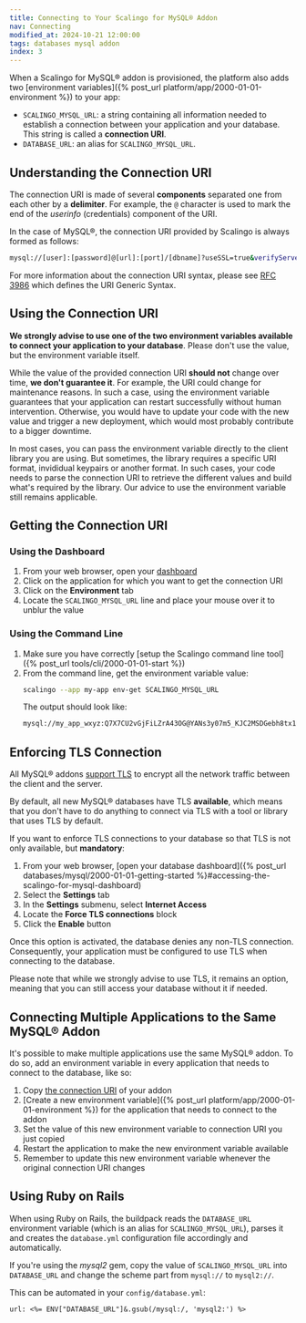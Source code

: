 ```yaml
---
title: Connecting to Your Scalingo for MySQL® Addon
nav: Connecting
modified_at: 2024-10-21 12:00:00
tags: databases mysql addon
index: 3
---
```


When a Scalingo for MySQL® addon is provisioned, the platform also adds
two [environment variables]({% post_url platform/app/2000-01-01-environment %})
to your app:

- `SCALINGO_MYSQL_URL`: a string containing all information needed to
  establish a connection between your application and your database. This
  string is called a **connection URI**.
- `DATABASE_URL`: an alias for `SCALINGO_MYSQL_URL`.


## Understanding the Connection URI

The connection URI is made of several **components** separated one from each
other by a **delimiter**. For example, the `@` character is used to mark the
end of the *userinfo* (credentials) component of the URI.

In the case of MySQL®, the connection URI provided by Scalingo is always
formed as follows:

```bash
mysql://[user]:[password]@[url]:[port]/[dbname]?useSSL=true&verifyServerCertificate=false
```

For more information about the connection URI syntax, please see
[RFC 3986](https://datatracker.ietf.org/doc/html/rfc3986) which defines the URI
Generic Syntax.


## Using the Connection URI

**We strongly advise to use one of the two environment variables available to
connect your application to your database**. Please don't use the value, but
the environment variable itself.

While the value of the provided connection URI **should not** change over time,
**we don't guarantee it**. For example, the URI could change for maintenance
reasons. In such a case, using the environment variable guarantees that your
application can restart successfully without human intervention. Otherwise, you
would have to update your code with the new value and trigger a new deployment,
which would most probably contribute to a bigger downtime.

In most cases, you can pass the environment variable directly to the client
library you are using. But sometimes, the library requires a specific URI
format, invididual keypairs or another format. In such cases, your code
needs to parse the connection URI to retrieve the different values and build
what's required by the library. Our advice to use the environment variable
still remains applicable.


## Getting the Connection URI

### Using the Dashboard

1. From your web browser, open your [dashboard](https://dashboard.scalingo.com)
2. Click on the application for which you want to get the connection URI
3. Click on the **Environment** tab
4. Locate the `SCALINGO_MYSQL_URL` line and place your mouse over it to unblur
   the value

### Using the Command Line

1. Make sure you have correctly [setup the Scalingo command line tool]({% post_url tools/cli/2000-01-01-start %})
2. From the command line, get the environment variable value:
   ```bash
   scalingo --app my-app env-get SCALINGO_MYSQL_URL
   ```
   The output should look like:
   ```bash
   mysql://my_app_wxyz:Q7X7CU2vGjFiLZrA43OG@YANs3y07m5_KJC2MSDGebh8tx1lliFWh2Yb239zVqGQvbElWDjIN7QWspVH92Ul8.my-app-wxyz.mysql.a.osc-fr1.scalingo-dbs.com:31000/my_app_wxyz?useSSL=true&verifyServerCertificate=false
   ```


## Enforcing TLS Connection

All MySQL® addons [support TLS](https://dev.mysql.com/doc/refman/8.0/en/encrypted-connections.html)
to encrypt all the network traffic between the client and the server.

By default, all new MySQL® databases have TLS **available**,
which means that you don't have to do anything to connect via TLS with a tool
or library that uses TLS by default.

If you want to enforce TLS connections to your database so that TLS is
not only available, but **mandatory**:

1. From your web browser, [open your database dashboard]({% post_url databases/mysql/2000-01-01-getting-started %}#accessing-the-scalingo-for-mysql-dashboard)
2. Select the **Settings** tab
3. In the **Settings** submenu, select **Internet Access**
4. Locate the **Force TLS connections** block
5. Click the **Enable** button

Once this option is activated, the database denies any non-TLS connection.
Consequently, your application must be configured to use TLS when connecting to
the database.

Please note that while we strongly advise to use TLS, it remains an option,
meaning that you can still access your database without it if needed.


## Connecting Multiple Applications to the Same MySQL® Addon

It's possible to make multiple applications use the same MySQL® addon. To do
so, add an environment variable in every application that needs to connect to
the database, like so:

1. Copy [the connection URI](#getting-the-connection-uri) of your addon
2. [Create a new environment variable]({% post_url platform/app/2000-01-01-environment %})
   for the application that needs to connect to the addon
3. Set the value of this new environment variable to connection URI you just
   copied
4. Restart the application to make the new environment variable available
5. Remember to update this new environment variable whenever the original
   connection URI changes

## Using Ruby on Rails

When using Ruby on Rails, the buildpack reads the `DATABASE_URL` environment
variable (which is an alias for `SCALINGO_MYSQL_URL`), parses it and creates
the `database.yml` configuration file accordingly and automatically.

If you're using the <em>mysql2</em> gem, copy the value of
`SCALINGO_MYSQL_URL` into `DATABASE_URL` and change the scheme part from
`mysql://` to `mysql2://`.

This can be automated in your `config/database.yml`:

```erb
url: <%= ENV["DATABASE_URL"]&.gsub(/mysql:/, 'mysql2:') %>
```
